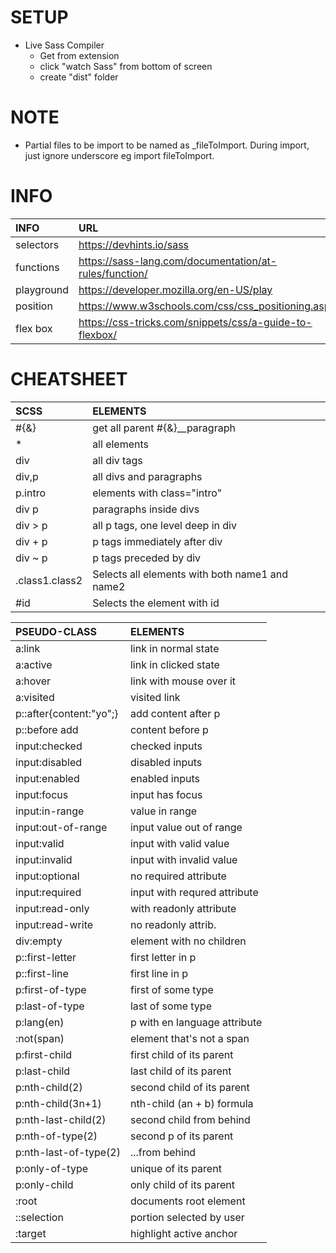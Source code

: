 # SETUP
- Live Sass Compiler
    - Get from extension
    - click "watch Sass" from bottom of screen
    - create "dist" folder


# NOTE
- Partial files to be import to be named as _fileToImport. During import, just ignore underscore eg import fileToImport. 


# INFO
| INFO        |URL  |
| :---        |:----  |
| selectors |https://devhints.io/sass |
| functions | https://sass-lang.com/documentation/at-rules/function/ |
| playground | https://developer.mozilla.org/en-US/play |
| position | https://www.w3schools.com/css/css_positioning.asp 
| flex box | https://css-tricks.com/snippets/css/a-guide-to-flexbox/
# CHEATSHEET


| SCSS | ELEMENTS
| :--- |:----  |
| #{&} | get all parent #{&}__paragraph 
|* | all elements
| div | all div tags
| div,p | all divs and paragraphs
| p.intro | elements with class="intro"
| div p | paragraphs inside divs
| div > p | all p tags, one level deep in div
| div + p | p tags immediately after div
| div ~ p | p tags preceded by div
|.class1.class2 | Selects all elements with both name1 and name2
| #id  | Selects the element with id


| PSEUDO-CLASS | ELEMENTS
| :---        |:----  |
| a:link | link in normal state
| a:active | link in clicked state
| a:hover | link with mouse over it
| a:visited | visited link
| p::after{content:"yo";} | add content after p
| p::before add | content before p
| input:checked | checked inputs
| input:disabled | disabled inputs
| input:enabled | enabled inputs
| input:focus | input has focus
| input:in-range | value in range
| input:out-of-range | input value out of range
| input:valid | input with valid value
| input:invalid | input with invalid value
| input:optional | no required attribute
| input:required | input with requred attribute
| input:read-only | with readonly attribute
| input:read-write | no readonly attrib.
| div:empty | element with no children
| p::first-letter | first letter in p
| p::first-line | first line in p
| p:first-of-type | first of some type
| p:last-of-type | last of some type
| p:lang(en) | p with en language attribute
| :not(span) | element that's not a span
| p:first-child | first child of its parent
| p:last-child | last child of its parent
| p:nth-child(2) | second child of its parent
| p:nth-child(3n+1) | nth-child (an + b) formula
| p:nth-last-child(2) | second child from behind
| p:nth-of-type(2) | second p of its parent
| p:nth-last-of-type(2) | ...from behind
| p:only-of-type | unique of its parent
| p:only-child | only child of its parent
| :root | documents root element
| ::selection | portion selected by user
| :target | highlight active anchor